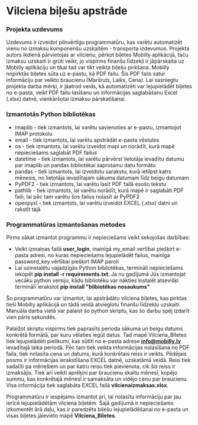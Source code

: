 # Vilciena biļešu apstrāde
### Projekta uzdevums
Uzdevums ir izveidot pilnvērtīgu programmatūru, kas varētu automatizēt vienu no izmaksu komponenšu uzskaitēm - transporta izdevumus. Projekta autors ikdienā pārvietojas ar vilcienu, pērkot biļetes Mobilly aplikācijā, taču izmaksu uzskaiti ir grūti veikt, jo vispirms finanšu līdzekļi ir jāpārskaita uz Mobilly aplikāciju un tikai tad var tikt veikta biļešu pirkšana. Mobilly nopirktās biļetes sūta uz e-pastu, kā PDF failu. Šis PDF fails satur informāciju par veikto braucienu (Maršruts, Laiks, Cena). Lai sasniegtu projekta darba mērķi, ir jāatrod veids, kā automatizēti var lejupielādēt biļetes no e-pasta, veikt PDF failu lasīšanu un informācijas saglabāšanu Excel (.xlsx) datnē, vienkāršotai izmaksu pārskatīšanai.
### Izmantotās Python bibliotēkas
* imaplib - tiek izmantots, lai varētu savienoties ar e-pastu, izmantojot IMAP protokolu
* email - tiek izmantots, lai varētu apstrādāt e-pasta vēstules
* os - tiek izmantots, lai varētu izveidot mapi un norādīt, kurā mapē nepieciešams saglabāt PDF failus
* datetime - tiek izmantots, lai varētu pārvērst lietotāja ievadītu datumu par imaplib un pandas bibliotēkai saprotamu datu formātu
* pandas - tiek izmantots, lai izveidotu sarakstu, kurā ietilpst katrs mēnesis, no lietotāja ievadītajam sākuma datumam līdz beigu datumam
* PyPDF2 - tiek izmantots, lai varētu lasīt PDF failā esošo tekstu
* pathlib - tiek izmantots, lai varētu norādīt, kurā mapē ir saglabāti PDF faili, lai pēc tam varētu šos failus nolasīt ar PyPDF2
* openpyxl - tiek izmantots, lai varētu izveidot EXCEL (.xlsx) datni un rakstīt tajā
### Programmatūras izmantošanas metodes
Pirms sākat izmantot programmu ir nepieciešams veikt sekojošas darbības:
* Veikt izmaiņas failā **user_login**, mainīgā my_email vertībai piešķirt e-pasta adresi, no kuras nepieciešams lejupielādēt failus, mainīga password_key vērtībai piešķirt IMAP paroli
* Lai uzinstalētu vajadzīgās Python bibilotēkas, termināli nepieciešams iekopēt **pip install -r requirements.txt**. Ja nu gadījumā Jūs izmantojat vecāku python versiju, kādu bibliotēku var nākties instalēt atsevišķi terminālī ierakstot **pip install "bilbiotēkas nosaukums"**

Šo programmatūru var izmantot, lai apstrādātu vilciena biļetes, kas pirktas tieši Mobilly aplikācijā un tādā veidā atvieglotu finanšu līdzekļu uzskaiti. Manuāla darba vietā var palaist šo python skriptu, kas šo darbu spēj izdarīt vien pāris sekundēs.

Palaižot skriptu vispirms tiek paprasīts perioda sākuma un beigu datums konkrētā formātā, par kuru vēlaties iegūt datus. Tad mapē Vilciena_Biletes tiek lejupielādēti pielikumi, kas sūtīti no e-pasta adrese **info@mobilly.lv** ievadītajā laika periodā. Pēc tam tiek veikta informācijas nolasīšana no PDF faila, tiek nolasīta cena un datums, kurā konkrētais reiss ir veikts. Pēdējais posms ir informācijas ierakstīšana EXCEL datnē, uzskatāmā veidā. Reisi tiek sadalīti pa mēnešiem un par katru reisu tiek pievienota, cik šis reiss ir izmaksājis. Tiek arī veikti aprēķini par braucienu skaitu mēnesī, kopējo summu, kas konkrētajā mēnesī ir samaksāta un vidējo cenu par braucienu. Visa informācija tiek saglabāta EXCEL failā **vilcienaizmaksas.xlsx**.

Programmatūru ir iespējams izmantot arī, lai nolasītu informāciju par jau ierīcē lejupielādētām vilciena biļetēm. Šajā gadījumā ir nepieciešams izkomentēt ārā daļu, kas ir paredzēta biļešu lejupielādēšanai no e-pasta un visas biļetes jāievieto mapē **Vilciena_Biletes**.
